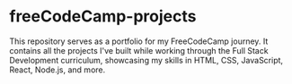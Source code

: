 # freeCodeCamp-projects
This repository serves as a portfolio for my FreeCodeCamp journey. It contains all the projects I've built while working through the Full Stack Development curriculum, showcasing my skills in HTML, CSS, JavaScript, React, Node.js, and more.
